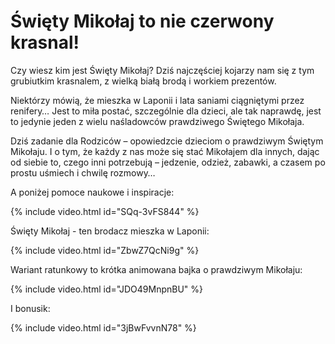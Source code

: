 # Święty Mikołaj to nie czerwony krasnal!

Czy wiesz kim jest Święty Mikołaj? Dziś najczęściej kojarzy nam się z tym grubiutkim krasnalem, z wielką białą brodą i workiem prezentów.

Niektórzy mówią, że mieszka w Laponii i lata saniami ciągniętymi przez renifery… Jest to miła postać, szczególnie dla dzieci, ale tak naprawdę, jest to jedynie jeden z wielu naśladowców prawdziwego Świętego Mikołaja.

Dziś zadanie dla Rodziców – opowiedzcie dzieciom o prawdziwym Świętym Mikołaju. I o tym, że każdy z nas może się stać Mikołajem dla innych, dając od siebie to, czego inni potrzebują – jedzenie, odzież, zabawki, a czasem po prostu uśmiech i chwilę rozmowy…

A poniżej pomoce naukowe i inspiracje:

{% include video.html id="SQq-3vFS844" %}

Święty Mikołaj - ten brodacz mieszka w Laponii:

{% include video.html id="ZbwZ7QcNi9g" %}

Wariant ratunkowy to krótka animowana bajka o prawdziwym Mikołaju:

{% include video.html id="JDO49MnpnBU" %}

I bonusik:

{% include video.html id="3jBwFvvnN78" %}